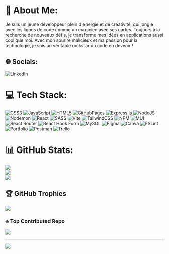 # 💫 About Me:
Je suis un jeune développeur plein d'énergie et de créativité, qui jongle avec les lignes de code comme un magicien avec ses cartes. Toujours à la recherche de nouveaux défis, je transforme mes idées en applications aussi cool que moi. Avec mon sourire malicieux et ma passion pour la technologie, je suis un véritable rockstar du code en devenir !


## 🌐 Socials:
[![LinkedIn](https://img.shields.io/badge/LinkedIn-%230077B5.svg?logo=linkedin&logoColor=white)](https://linkedin.com/in/https://www.linkedin.com/in/s%C3%A9bastien-creuz%C3%A9-8708032bb/) 

# 💻 Tech Stack:
![CSS3](https://img.shields.io/badge/css3-%231572B6.svg?style=flat&logo=css3&logoColor=white) ![JavaScript](https://img.shields.io/badge/javascript-%23323330.svg?style=flat&logo=javascript&logoColor=%23F7DF1E) ![HTML5](https://img.shields.io/badge/html5-%23E34F26.svg?style=flat&logo=html5&logoColor=white) ![GithubPages](https://img.shields.io/badge/github%20pages-121013?style=flat&logo=github&logoColor=white) ![Express.js](https://img.shields.io/badge/express.js-%23404d59.svg?style=flat&logo=express&logoColor=%2361DAFB) ![NodeJS](https://img.shields.io/badge/node.js-6DA55F?style=flat&logo=node.js&logoColor=white) ![Nodemon](https://img.shields.io/badge/NODEMON-%23323330.svg?style=flat&logo=nodemon&logoColor=%BBDEAD) ![React](https://img.shields.io/badge/react-%2320232a.svg?style=flat&logo=react&logoColor=%2361DAFB) ![SASS](https://img.shields.io/badge/SASS-hotpink.svg?style=flat&logo=SASS&logoColor=white) ![Vite](https://img.shields.io/badge/vite-%23646CFF.svg?style=flat&logo=vite&logoColor=white) ![TailwindCSS](https://img.shields.io/badge/tailwindcss-%2338B2AC.svg?style=flat&logo=tailwind-css&logoColor=white) ![NPM](https://img.shields.io/badge/NPM-%23CB3837.svg?style=flat&logo=npm&logoColor=white) ![MUI](https://img.shields.io/badge/MUI-%230081CB.svg?style=flat&logo=mui&logoColor=white) ![React Router](https://img.shields.io/badge/React_Router-CA4245?style=flat&logo=react-router&logoColor=white) ![React Hook Form](https://img.shields.io/badge/React%20Hook%20Form-%23EC5990.svg?style=flat&logo=reacthookform&logoColor=white) ![MySQL](https://img.shields.io/badge/mysql-%2300000f.svg?style=flat&logo=mysql&logoColor=white) ![Figma](https://img.shields.io/badge/figma-%23F24E1E.svg?style=flat&logo=figma&logoColor=white) ![Canva](https://img.shields.io/badge/Canva-%2300C4CC.svg?style=flat&logo=Canva&logoColor=white) ![ESLint](https://img.shields.io/badge/ESLint-4B3263?style=flat&logo=eslint&logoColor=white) ![Portfolio](https://img.shields.io/badge/Portfolio-%23000000.svg?style=flat&logo=firefox&logoColor=#FF7139) ![Postman](https://img.shields.io/badge/Postman-FF6C37?style=flat&logo=postman&logoColor=white) ![Trello](https://img.shields.io/badge/Trello-%23026AA7.svg?style=flat&logo=Trello&logoColor=white)
# 📊 GitHub Stats:
![](https://github-readme-stats.vercel.app/api?username=sebcreuze&theme=dark&hide_border=false&include_all_commits=true&count_private=true)<br/>
![](https://github-readme-streak-stats.herokuapp.com/?user=sebcreuze&theme=dark&hide_border=false)<br/>
![](https://github-readme-stats.vercel.app/api/top-langs/?username=sebcreuze&theme=dark&hide_border=false&include_all_commits=true&count_private=true&layout=compact)

## 🏆 GitHub Trophies
![](https://github-profile-trophy.vercel.app/?username=sebcreuze&theme=dark_dimmed&no-frame=false&no-bg=false&margin-w=4)

### 🔝 Top Contributed Repo
![](https://github-contributor-stats.vercel.app/api?username=sebcreuze&limit=5&theme=tokyonight&combine_all_yearly_contributions=true)

---
[![](https://visitcount.itsvg.in/api?id=sebcreuze&icon=2&color=3)](https://visitcount.itsvg.in)

<!-- Proudly created with GPRM ( https://gprm.itsvg.in ) -->
